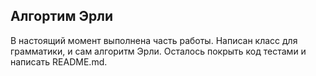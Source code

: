 Алгортим Эрли
-------------

В настоящий момент выполнена часть работы. Написан класс для грамматики, и сам алгоритм Эрли. Осталось покрыть код
тестами и написать README.md.